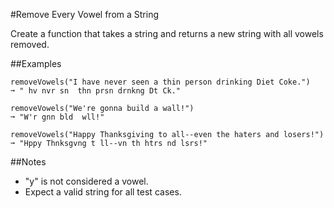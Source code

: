 #Remove Every Vowel from a String

Create a function that takes a string and returns a new string with all vowels removed.

##Examples

    removeVowels("I have never seen a thin person drinking Diet Coke.")
    ➞ " hv nvr sn  thn prsn drnkng Dt Ck."

    removeVowels("We're gonna build a wall!")
    ➞ "W'r gnn bld  wll!"

    removeVowels("Happy Thanksgiving to all--even the haters and losers!")
    ➞ "Hppy Thnksgvng t ll--vn th htrs nd lsrs!"

##Notes

- "y" is not considered a vowel.
- Expect a valid string for all test cases.
